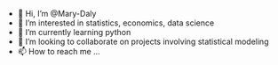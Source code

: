 - 👋 Hi, I’m @Mary-Daly
- 👀 I’m interested in statistics, economics, data science 
- 🌱 I’m currently learning python
- 💞️ I’m looking to collaborate on projects involving statistical modeling 
- 📫 How to reach me ...

<!---
Mary-Daly/Mary-Daly is a ✨ special ✨ repository because its `README.md` (this file) appears on your GitHub profile.
You can click the Preview link to take a look at your changes.
--->
